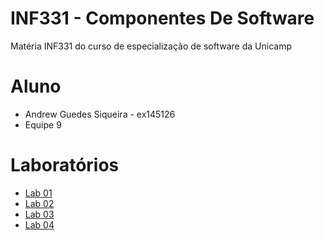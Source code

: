 # INF331 - Componentes De Software
Matéria INF331 do curso de especialização de software da Unicamp

# Aluno
- Andrew Guedes Siqueira - ex145126
- Equipe 9

# Laboratórios

- [Lab 01](lab1/)
- [Lab 02](lab2/)
- [Lab 03](lab3/)
- [Lab 04](lab4/)
